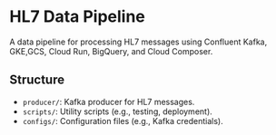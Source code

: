 # HL7 Data Pipeline
A data pipeline for processing HL7 messages using Confluent Kafka, GKE,GCS, Cloud Run, BigQuery, and Cloud Composer.

## Structure
- `producer/`: Kafka producer for HL7 messages.
- `scripts/`: Utility scripts (e.g., testing, deployment).
- `configs/`: Configuration files (e.g., Kafka credentials).